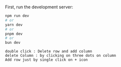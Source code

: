 First, run the development server:

```bash
npm run dev
# or
yarn dev
# or
pnpm dev
# or
bun dev
```
````
double click : Delete row and add column 
delete Column : by clicking on three dots on column
Add row just by single click on + icon
````
